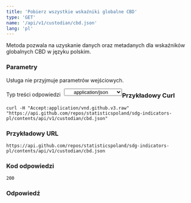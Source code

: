 ```yaml
---
title: 'Pobierz wszystkie wskaźniki globalne CBD'
type: 'GET'
name: '/api/v1/custodian/cbd.json'
lang: 'pl'
---
```


Metoda pozwala na uzyskanie danych oraz metadanych dla wskaźników globalnych CBD w języku polskim.

### Parametry

<p>Usługa nie przyjmuje parametrów wejściowych.</p>

<p style='float:left;margin-top: 7px;'>Typ treści odpowiedzi</p>
<select style='float:left;padding: 0px 15px;width: 155px;margin-left: 10px;text-align-last: center;'>
  <option>application/json</option>
</select>

<div id='example1'>

<h3 id="przykładowy-curl">Przykładowy Curl</h3>

<p><code class="highlighter-rouge">curl -H "Accept:application/vnd.github.v3.raw" "https://api.github.com/repos/statisticspoland/sdg-indicators-pl/contents/api/v1/custodian/cbd.json"</code></p>

<h3 id="przykładowy-url">Przykładowy URL</h3>

<p><code class="highlighter-rouge">https://api.github.com/repos/statisticspoland/sdg-indicators-pl/contents/api/v1/custodian/cbd.json</code></p>

<h3 id="przykładowy-kod-odpowiedzi">Kod odpowiedzi</h3>

<p><code class="highlighter-rouge">200</code></p>

<h3 id="przykładowa-odpowiedź">Odpowiedź</h3>

<p><code class="highlighter-rouge" id="show-data-cbd">
</code></p>

</div>


<script>

$.getJSON('http://sdg.gov.pl/api/v1/custodian/cbd.json', function(data) {
    $('#show-data-cbd').html(JSON.stringify(data, null, 2));
});

</script>
